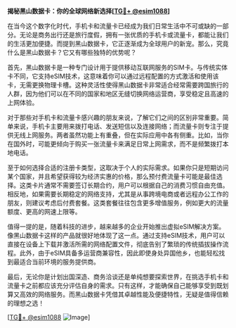 **揭秘黑山数据卡：你的全球网络新选择[[TG💪+ @esim1088](https://t.me/s/esim1088)]**

在当今这个数字化时代，手机卡和流量卡已经成为我们日常生活中不可或缺的一部分。无论是商务出行还是旅行度假，拥有一张优质的手机卡或流量卡，都能让我们的生活更加便捷。而提到黑山数据卡，它正逐渐成为全球用户的新宠。那么，究竟什么是黑山数据卡？它又有哪些独特的优势呢？

首先，黑山数据卡是一种专门设计用于提供移动互联网服务的SIM卡。与传统实体卡不同，它支持eSIM技术，这意味着你可以通过远程配置的方式激活和使用该卡，无需更换物理卡槽。这种灵活性使得黑山数据卡非常适合经常需要跨国旅行的人群，因为他们可以在不同的国家和地区无缝切换网络运营商，享受稳定且高速的上网体验。

对于那些对手机卡和流量卡感兴趣的朋友来说，了解它们之间的区别非常重要。简单来说，手机卡主要用来拨打电话、发送短信以及连接网络；而流量卡则专注于提供无线上网服务。两者虽然功能上有重叠，但在实际应用中各有侧重。比如，当你在国外时，可能更倾向于购买一张流量卡来满足日常上网需求，而不是频繁拨打本地电话。

至于如何选择合适的注册卡类型，这取决于个人的实际需求。如果你只是短期访问某个国家，并且希望获得较为经济实惠的价格，那么预付费流量卡可能是最佳选择。这类卡片通常不需要签订长期合约，用户可以根据自己的消费习惯自由充值。相反地，如果需要长期稳定的网络支持，尤其是从事跨境电商或者远程办公工作的朋友，则建议考虑后付费套餐。这类套餐往往包含更多增值服务，例如更大的流量额度、更高的网速上限等。

值得一提的是，随着科技的进步，越来越多的企业开始推出虚拟eSIM解决方案。像黑山数据卡这样的产品就很好地体现了这一点。通过支持eSIM技术，用户可以直接在设备上下载并激活所需的网络配置文件，彻底告别了繁琐的传统插拔操作流程。此外，由于eSIM具备多运营商兼容性，因此即使身处异国他乡，也能轻松找到最适合当前环境的服务提供商。

最后，无论你是计划出国深造、商务洽谈还是单纯想要探索世界，在挑选手机卡和流量卡之前都应该充分评估自身的需求。只有这样，才能确保自己能够享受到既划算又高效的网络服务。而黑山数据卡凭借其卓越性能及便捷特性，无疑是值得信赖的理想之选！

[[TG💪+ @esim1088](https://t.me/s/esim1088) ![Image](https://i.postimg.cc/4NQfJmqS/Snipaste-2025-05-13-00-14-12.png)]
